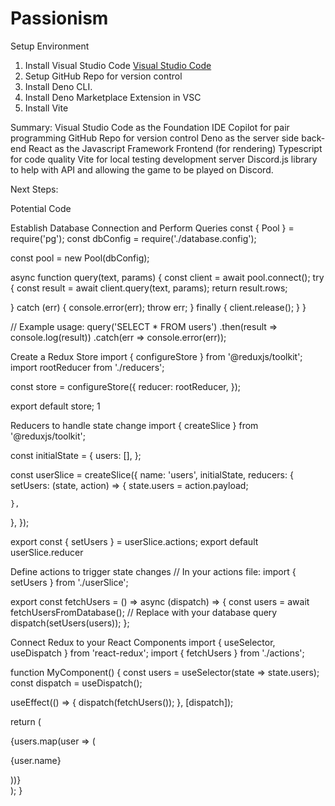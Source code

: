 # Passionism

Setup Environment
1. Install Visual Studio Code [Visual Studio Code](https://code.visualstudio.com/)
2. Setup GitHub Repo for version control
4. Install Deno CLI.
5. Install Deno Marketplace Extension in VSC
6. Install Vite


Summary: 
Visual Studio Code as the Foundation IDE
Copilot for pair programming
GitHub Repo for version control
Deno as the server side back-end
React as the Javascript Framework Frontend (for rendering)
Typescript for code quality
Vite for local testing development server
Discord.js library to help with API and allowing the game to be played on Discord.

Next Steps:


Potential Code

Establish Database Connection and Perform Queries
const { Pool } = require('pg');
const dbConfig = require('./database.config');

const pool = new Pool(dbConfig);

async function query(text, params) {
  const client = await pool.connect();
  try {
    const result = await client.query(text, params);
    return result.rows;   

  } catch (err) {
    console.error(err);
    throw err;
  } finally {
    client.release();
  }
}

// Example usage:
query('SELECT * FROM users')
  .then(result => console.log(result))
  .catch(err => console.error(err));


  Create a Redux Store
  import { configureStore } from '@reduxjs/toolkit';
import rootReducer from './reducers';

const store = configureStore({
  reducer: rootReducer,
});

export default store; 1 

Reducers to handle state change
import { createSlice } from '@reduxjs/toolkit';

const initialState = {
  users: [],
};

const userSlice = createSlice({
  name: 'users',
  initialState,
  reducers: {
    setUsers: (state, action) => {
      state.users = action.payload;   

    },
  },
});

export const { setUsers } = userSlice.actions;
export default userSlice.reducer

Define actions to trigger state changes
// In your actions file:
import { setUsers } from './userSlice';

export const fetchUsers = () => async (dispatch) => {
  const users = await fetchUsersFromDatabase(); // Replace with your database query
  dispatch(setUsers(users));
};

Connect Redux to your React Components
import { useSelector, useDispatch } from 'react-redux';
import { fetchUsers } from './actions';

function MyComponent() {
  const users = useSelector(state => state.users);
  const dispatch = useDispatch();

  useEffect(() => {
    dispatch(fetchUsers());
  }, [dispatch]);

  return (
    <div>
      {users.map(user => (
        <p key={user.id}>{user.name}</p>
      ))}
    </div>
  );
}